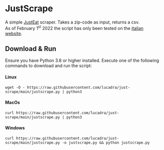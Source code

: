 # JustScrape
A simple [JustEat](https://www.just-eat.co.uk/) scraper. Takes a zip-code as input, returns a csv. \
As of February 1<sup>st</sup> 2022 the script has only been tested on the [italian website](https://www.justeat.it/).

## Download & Run
Ensure you have Python 3.8 or higher installed. Execute one of the following commands to download and run the script:

#### Linux
`wget -O - https://raw.githubusercontent.com/lucadra/just-scrape/main/justscrape.py | python3`

#### MacOs
`curl https://raw.githubusercontent.com/lucadra/just-scrape/main/justscrape.py | python3`

#### Windows
`curl https://raw.githubusercontent.com/lucadra/just-scrape/main/justscrape.py -o justscrape.py && python justscrape.py`
